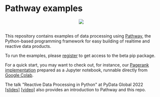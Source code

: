 # Pathway examples

<div align="center">
  <img src="https://pathway.com/logo-light.svg" /><br /><br />
</div>

This repository contains examples of data processing using [Pathway](https://pathway.com/developers/documentation/introduction/welcome), the Python-based programming framework for easy building of realtime and reactive data products.

To run the examples, please [register](https://pathway.com/developers/documentation/introduction/installation-and-first-steps) to get access to the beta pip package.

For a quick start, you may want to check out, for instance, our [Pagerank implementation](tutorials/pagerank.ipynb) prepared as a Jupyter notebook, runnable directly from [Google Colab](https://colab.research.google.com/github/pathwaycom/pathway-examples/blob/main/tutorials/pagerank.ipynb).

The talk "Reactive Data Processing in Python" at PyData Global 2022 [[slides]](/Pathway%20-%20PyData%20Global%202022.pdf) [[video]](https://vimeo.com/pathwaycom/pydata2022) also provides an introduction to Pathway and this repo.
